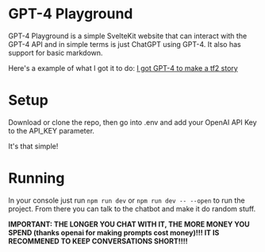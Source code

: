 # GPT-4 Playground
GPT-4 Playground is a simple SvelteKit website that can interact with the GPT-4 API and in simple terms is just ChatGPT using GPT-4. It also has support for basic markdown.

Here's a example of what I got it to do: [I got GPT-4 to make a tf2 story](https://steamcommunity.com/app/440/discussions/0/3820780544823274249)

# Setup
Download or clone the repo, then go into .env and add your OpenAI API Key to the API_KEY parameter.

It's that simple!

# Running
In your console just run `npm run dev` or `npm run dev -- --open` to run the project. From there you can talk to the chatbot and make it do random stuff.

**IMPORTANT: THE LONGER YOU CHAT WITH IT, THE MORE MONEY YOU SPEND (thanks openai for making prompts cost money)!!! IT IS RECOMMENED TO KEEP CONVERSATIONS SHORT!!!!**
